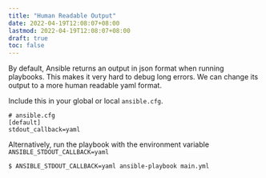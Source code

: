 ```yaml
---
title: "Human Readable Output"
date: 2022-04-19T12:08:07+08:00
lastmod: 2022-04-19T12:08:07+08:00
draft: true
toc: false
---
```


By default, Ansible returns an output in json format when running playbooks.
This makes it very hard to debug long errors. We can change its output to a more
human readable yaml format.

Include this in your global or local `ansible.cfg`.
```
# ansible.cfg
[default]
stdout_callback=yaml
```

Alternatively, run the playbook with the environment variable
`ANSIBLE_STDOUT_CALLBACK=yaml`

```bash
$ ANSIBLE_STDOUT_CALLBACK=yaml ansible-playbook main.yml
```
